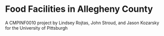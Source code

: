 # Food Facilities in Allegheny County
A CMPINF0010 project by Lindsey Rojtas, John Stroud, and Jason Kozarsky for the University of Pittsburgh
